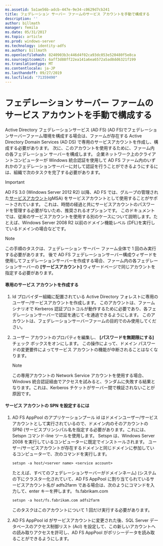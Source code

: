 ```yaml
---
ms.assetid: 5a1ae56b-adcb-447e-9e34-c0629d7cb241
title: フェデレーション サーバー ファームのサービス アカウントを手動で構成する
description: ''
author: billmath
manager: femila
ms.date: 05/31/2017
ms.topic: article
ms.prod: windows-server
ms.technology: identity-adfs
ms.author: billmath
ms.openlocfilehash: 8240903b3c446d4f02ca93dc053e520480f5e8ca
ms.sourcegitcommit: 6aff3d88ff22ea141a6ea6572a5ad8dd6321f199
ms.translationtype: MT
ms.contentlocale: ja-JP
ms.lasthandoff: 09/27/2019
ms.locfileid: "71359490"
---
```

# <a name="manually-configure-a-service-account-for-a-federation-server-farm"></a>フェデレーション サーバー ファームのサービス アカウントを手動で構成する

Active Directory フェデレーションサービス (AD FS) \(AD FS\)でフェデレーションサーバーファーム環境を構成する場合は、ファームが存在する Active Directory Domain Services \(AD DS\) で専用のサービスアカウントを作成し、構成する必要があります。 次に、このアカウントを使用するために、ファーム内の各フェデレーション サーバーを構成します。 企業ネットワーク上のクライアントコンピューターが Windows 統合認証を使用して AD FS ファーム内のいずれかのフェデレーションサーバーに対して認証を行うことができるようにするには、組織で次のタスクを完了する必要があります。  

> [!IMPORTANT]
> AD FS 3.0 (Windows Server 2012 R2) 以降、AD FS では、グループの管理された[サービスアカウント](https://docs.microsoft.com/windows-server/security/group-managed-service-accounts/group-managed-service-accounts-overview)\(gMSA\) をサービスアカウントとして使用することがサポートされています。  これは、時間の経過と共にサービスアカウントのパスワードを管理する必要がないため、推奨されるオプションです。  このドキュメントでは、従来のサービスアカウントを使用する別のケースについて説明します。たとえば、Windows Server 2008 R2 以前のドメイン機能レベル \(DFL\)を実行しているドメインの場合などです。

> [!NOTE]  
> この手順のタスクは、フェデレーション サーバー ファーム全体で 1 回のみ実行する必要があります。 後で AD FS フェデレーションサーバー構成ウィザードを使用してフェデレーションサーバーを作成する場合、ファーム内の各フェデレーションサーバーの **[サービスアカウント]** ウィザードページで同じアカウントを指定する必要があります。  
  
#### <a name="create-a-dedicated-service-account"></a>専用のサービス アカウントを作成する  
  
1.  Id プロバイダー組織に配置されている Active Directory フォレストに専用のユーザー\/サービスアカウントを作成します。 このアカウントは、ファームシナリオで Kerberos 認証プロトコルが動作するために必要であり、各フェデレーションサーバーで認証を通じて\-を通過できるようにします。 このアカウントは、フェデレーションサーバーファームの目的でのみ使用してください。  
  
2.  ユーザー アカウントのプロパティを編集し、 **[パスワードを無期限にする]** チェック ボックスをオンにします。 この操作によって、ドメイン パスワードの変更要件によってサービス アカウントの機能が中断されることはなくなります。  
  
    > [!NOTE]  
    > この専用アカウントの Network Service アカウントを使用する場合、Windows 統合認証経由でアクセスを試みると、ランダムに失敗する結果となります。これは、Kerberos チケットがサーバー間で検証されないことが原因です。  
  
#### <a name="to-set-the-spn-of-the-service-account"></a>サービス アカウントの SPN を設定するには  
  
1.  AD FS AppPool のアプリケーションプール id はドメインユーザー\/サービスアカウントとして実行されているので、ドメイン内のそのアカウントの SPN\) \(サービスプリンシパル名を指定する必要があります。これには、Setspn コマンド\-line ツールを使用します。 Setspn は、Windows Server 2008 を実行しているコンピューターに既定でインストールされます。 ユーザー\/サービスアカウントが存在するドメインと同じドメインに参加しているコンピューターで、次のコマンドを実行します。  
  
    ```  
    setspn -a host/<server name> <service account>  
    ```  
  
    たとえば、すべてのフェデレーションサーバーがドメインネーム\) \(システムの下にクラスター化されていて、AD FS AppPool に割り当てられているサービスアカウント名が adfs2farm である場合は、次のようにコマンドを入力して、enter キーを押します。 fs.fabrikam.com  
  
    ```  
    setspn -a host/fs.fabrikam.com adfs2farm  
    ```  
  
    このタスクはこのアカウントについて 1 回だけ実行する必要があります。  
  
2.  AD FS AppPool id がサービスアカウントに変更された後、SQL Server データベースのアクセス制御リスト \(Acl\) を設定して、この新しいアカウントへの読み取りアクセスを許可し、AD FS AppPool がポリシーデータを読み取ることができるようにします。  
  

